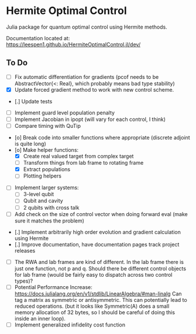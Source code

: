 # Hermite Optimal Control
Julia package for quantum optimal control using Hermite methods.

Documentation located at: https://leespen1.github.io/HermiteOptimalControl.jl/dev/

## To Do
- [ ] Fix automatic differentiation for gradients (pcof needs to be
      AbstractVector{<: Real}, which probably means bad type stability)
- [X] Update forced gradient method to work with new control scheme.
- [.] Update tests
- [ ] Implement guard level population penalty
- [ ] Implement Jacobian in ipopt (will vary for each control, I think)
- [ ] Compare timing with QuTip
- [o] Break code into smaller functions where appropriate (discrete adjoint is
      quite long)
- [o] Make helper functions:
    - [X] Create real valued target from complex target
    - [ ] Transform things from lab frame to rotating frame
    - [X] Extract populations
    - [ ] Plotting helpers
- [ ] Implement larger systems:
    - [ ] 3-level qubit
    - [ ] Qubit and cavity
    - [ ] 2 qubits with cross talk
- [ ] Add check on the size of control vector when doing forward eval (make sure
      it matches the problem)
- [.] Implement arbitrarily high order evolution and gradient calculation using
      Hermite
- [.] Improve documentation, have documentation pages track project releases
- [ ] The RWA and lab frames are kind of different. In the lab frame there is
      just one function, not p and q. Should there be different control objects
      for lab frame (would be fairly easy to dispatch across two control types)?
- [ ] Potential Performance Increase: https://docs.julialang.org/en/v1/stdlib/LinearAlgebra/#man-linalg
      Can tag a matrix as symmetric or antisymmetric. This can potentially lead
      to reduced operations. (but it looks like Symmetric(A) does a small memory
      allocation of 32 bytes, so I should be careful of doing this inside an
      inner loop).
- [ ] Implement generalized infidelity cost function
